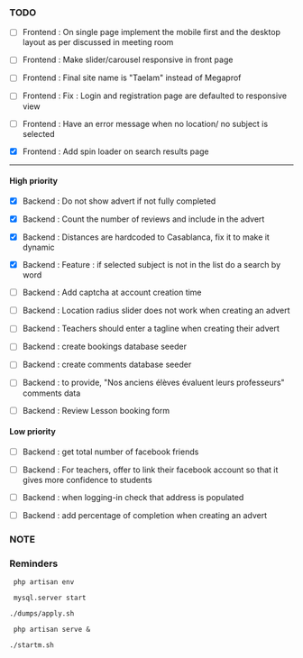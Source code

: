### TODO

- [ ] Frontend : On single page implement the mobile first and the desktop layout as per discussed in meeting room
- [ ] Frontend : Make slider/carousel responsive in front page

- [ ] Frontend : Final site name is "Taelam" instead of Megaprof
- [ ] Frontend : Fix : Login and registration page are defaulted to responsive view
- [ ] Frontend : Have an error message when no location/ no subject is selected
- [x] Frontend : Add spin loader on search results page


--------------------------------------------------------------------------------

#### High priority

- [x] Backend : Do not show advert if not fully completed
- [x] Backend : Count the number of reviews and include in the advert
- [x] Backend : Distances are hardcoded to Casablanca, fix it to make it dynamic
- [x] Backend : Feature : if selected subject is not in the list do a search by word

- [ ] Backend : Add captcha at account creation time
- [ ] Backend : Location radius slider does not work when creating an advert
- [ ] Backend : Teachers should enter a tagline when creating their advert
- [ ] Backend : create bookings database seeder 
- [ ] Backend : create comments database seeder
- [ ] Backend : to provide, "Nos anciens élèves évaluent leurs professeurs" comments data
- [ ] Backend : Review Lesson booking form

#### Low priority
- [ ] Backend : get total number of facebook friends
- [ ] Backend : For teachers, offer to link their facebook account so that it gives more confidence to students
- [ ] Backend : when logging-in check that address is populated
- [ ] Backend : add percentage of completion when creating an advert




### NOTE


### Reminders
` php artisan env`

` mysql.server start`

` ./dumps/apply.sh `

` php artisan serve &`

`./startm.sh`
